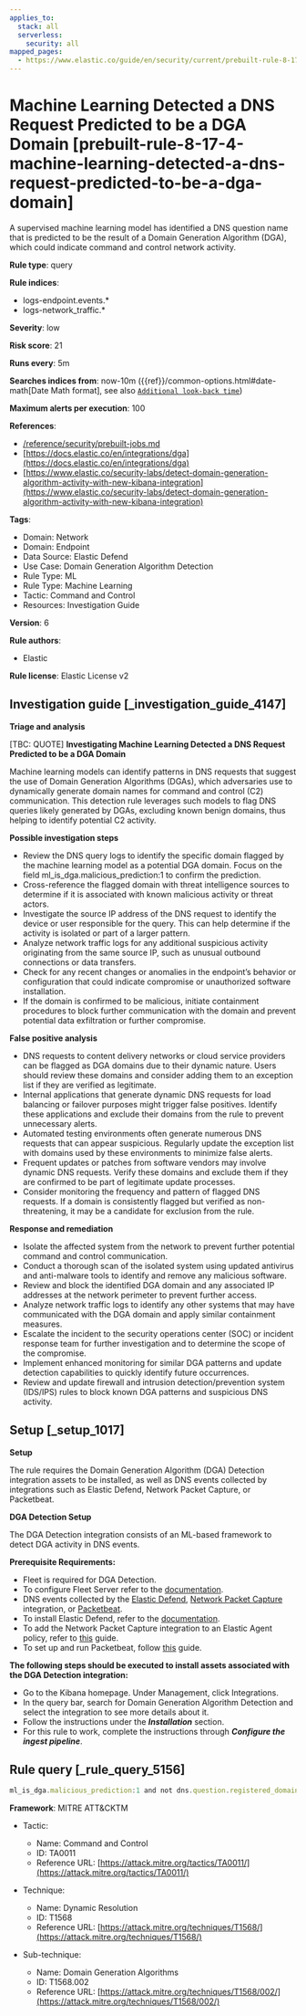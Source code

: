 ```yaml
---
applies_to:
  stack: all
  serverless:
    security: all
mapped_pages:
  - https://www.elastic.co/guide/en/security/current/prebuilt-rule-8-17-4-machine-learning-detected-a-dns-request-predicted-to-be-a-dga-domain.html
---
```


# Machine Learning Detected a DNS Request Predicted to be a DGA Domain [prebuilt-rule-8-17-4-machine-learning-detected-a-dns-request-predicted-to-be-a-dga-domain]

A supervised machine learning model has identified a DNS question name that is predicted to be the result of a Domain Generation Algorithm (DGA), which could indicate command and control network activity.

**Rule type**: query

**Rule indices**:

* logs-endpoint.events.*
* logs-network_traffic.*

**Severity**: low

**Risk score**: 21

**Runs every**: 5m

**Searches indices from**: now-10m ({{ref}}/common-options.html#date-math[Date Math format], see also [`Additional look-back time`](docs-content://solutions/security/detect-and-alert/create-detection-rule.md#rule-schedule))

**Maximum alerts per execution**: 100

**References**:

* [/reference/security/prebuilt-jobs.md](/reference/prebuilt-jobs.md)
* [https://docs.elastic.co/en/integrations/dga](https://docs.elastic.co/en/integrations/dga)
* [https://www.elastic.co/security-labs/detect-domain-generation-algorithm-activity-with-new-kibana-integration](https://www.elastic.co/security-labs/detect-domain-generation-algorithm-activity-with-new-kibana-integration)

**Tags**:

* Domain: Network
* Domain: Endpoint
* Data Source: Elastic Defend
* Use Case: Domain Generation Algorithm Detection
* Rule Type: ML
* Rule Type: Machine Learning
* Tactic: Command and Control
* Resources: Investigation Guide

**Version**: 6

**Rule authors**:

* Elastic

**Rule license**: Elastic License v2

## Investigation guide [_investigation_guide_4147]

**Triage and analysis**

[TBC: QUOTE]
**Investigating Machine Learning Detected a DNS Request Predicted to be a DGA Domain**

Machine learning models can identify patterns in DNS requests that suggest the use of Domain Generation Algorithms (DGAs), which adversaries use to dynamically generate domain names for command and control (C2) communication. This detection rule leverages such models to flag DNS queries likely generated by DGAs, excluding known benign domains, thus helping to identify potential C2 activity.

**Possible investigation steps**

* Review the DNS query logs to identify the specific domain flagged by the machine learning model as a potential DGA domain. Focus on the field ml_is_dga.malicious_prediction:1 to confirm the prediction.
* Cross-reference the flagged domain with threat intelligence sources to determine if it is associated with known malicious activity or threat actors.
* Investigate the source IP address of the DNS request to identify the device or user responsible for the query. This can help determine if the activity is isolated or part of a larger pattern.
* Analyze network traffic logs for any additional suspicious activity originating from the same source IP, such as unusual outbound connections or data transfers.
* Check for any recent changes or anomalies in the endpoint’s behavior or configuration that could indicate compromise or unauthorized software installation.
* If the domain is confirmed to be malicious, initiate containment procedures to block further communication with the domain and prevent potential data exfiltration or further compromise.

**False positive analysis**

* DNS requests to content delivery networks or cloud service providers can be flagged as DGA domains due to their dynamic nature. Users should review these domains and consider adding them to an exception list if they are verified as legitimate.
* Internal applications that generate dynamic DNS requests for load balancing or failover purposes might trigger false positives. Identify these applications and exclude their domains from the rule to prevent unnecessary alerts.
* Automated testing environments often generate numerous DNS requests that can appear suspicious. Regularly update the exception list with domains used by these environments to minimize false alerts.
* Frequent updates or patches from software vendors may involve dynamic DNS requests. Verify these domains and exclude them if they are confirmed to be part of legitimate update processes.
* Consider monitoring the frequency and pattern of flagged DNS requests. If a domain is consistently flagged but verified as non-threatening, it may be a candidate for exclusion from the rule.

**Response and remediation**

* Isolate the affected system from the network to prevent further potential command and control communication.
* Conduct a thorough scan of the isolated system using updated antivirus and anti-malware tools to identify and remove any malicious software.
* Review and block the identified DGA domain and any associated IP addresses at the network perimeter to prevent further access.
* Analyze network traffic logs to identify any other systems that may have communicated with the DGA domain and apply similar containment measures.
* Escalate the incident to the security operations center (SOC) or incident response team for further investigation and to determine the scope of the compromise.
* Implement enhanced monitoring for similar DGA patterns and update detection capabilities to quickly identify future occurrences.
* Review and update firewall and intrusion detection/prevention system (IDS/IPS) rules to block known DGA patterns and suspicious DNS activity.


## Setup [_setup_1017]

**Setup**

The rule requires the Domain Generation Algorithm (DGA) Detection integration assets to be installed, as well as DNS events collected by integrations such as Elastic Defend, Network Packet Capture, or Packetbeat.

**DGA Detection Setup**

The DGA Detection integration consists of an ML-based framework to detect DGA activity in DNS events.

**Prerequisite Requirements:**

* Fleet is required for DGA Detection.
* To configure Fleet Server refer to the [documentation](docs-content://reference/ingestion-tools/fleet/fleet-server.md).
* DNS events collected by the [Elastic Defend](https://docs.elastic.co/en/integrations/endpoint), [Network Packet Capture](https://docs.elastic.co/integrations/network_traffic) integration, or [Packetbeat](beats://docs/reference/packetbeat/packetbeat-overview.md).
* To install Elastic Defend, refer to the [documentation](docs-content://solutions/security/configure-elastic-defend/install-elastic-defend.md).
* To add the Network Packet Capture integration to an Elastic Agent policy, refer to [this](docs-content://reference/ingestion-tools/fleet/add-integration-to-policy.md) guide.
* To set up and run Packetbeat, follow [this](beats://docs/reference/packetbeat/setting-up-running.md) guide.

**The following steps should be executed to install assets associated with the DGA Detection integration:**

* Go to the Kibana homepage. Under Management, click Integrations.
* In the query bar, search for Domain Generation Algorithm Detection and select the integration to see more details about it.
* Follow the instructions under the ***Installation*** section.
* For this rule to work, complete the instructions through ***Configure the ingest pipeline***.


## Rule query [_rule_query_5156]

```js
ml_is_dga.malicious_prediction:1 and not dns.question.registered_domain:avsvmcloud.com
```

**Framework**: MITRE ATT&CKTM

* Tactic:

    * Name: Command and Control
    * ID: TA0011
    * Reference URL: [https://attack.mitre.org/tactics/TA0011/](https://attack.mitre.org/tactics/TA0011/)

* Technique:

    * Name: Dynamic Resolution
    * ID: T1568
    * Reference URL: [https://attack.mitre.org/techniques/T1568/](https://attack.mitre.org/techniques/T1568/)

* Sub-technique:

    * Name: Domain Generation Algorithms
    * ID: T1568.002
    * Reference URL: [https://attack.mitre.org/techniques/T1568/002/](https://attack.mitre.org/techniques/T1568/002/)



